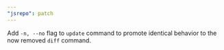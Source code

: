 ```yaml
---
"jsrepo": patch
---
```


Add `-n, --no` flag to `update` command to promote identical behavior to the now removed `diff` command.
